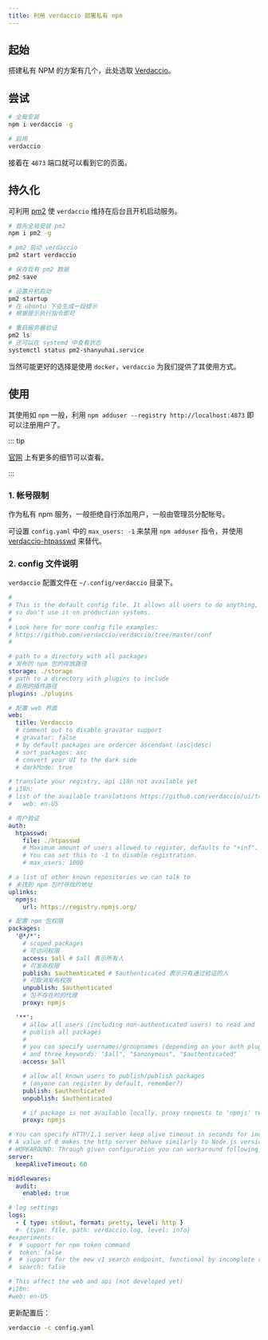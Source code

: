 ```yaml
---
title: 利用 verdaccio 部署私有 npm
---
```


## 起始

搭建私有 NPM 的方案有几个，此处选取 [Verdaccio](https://verdaccio.org/zh-CN/)。



## 尝试

```bash
# 全局安装
npm i verdaccio -g

# 启用
verdaccio
```

接着在 `4873` 端口就可以看到它的页面。



## 持久化

可利用 [pm2](https://www.npmjs.com/package/pm2) 使 `verdaccio` 维持在后台且开机启动服务。

```bash
# 首先全局安装 pm2
npm i pm2 -g

# pm2 启动 verdaccio
pm2 start verdaccio

# 保存现有 pm2 数据
pm2 save

# 设置开机启动
pm2 startup
# 在 ubuntu 下会生成一段提示
# 根据提示执行指令即可

# 重启服务器验证
pm2 ls
# 还可以在 systemd 中查看状态
systemctl status pm2-shanyuhai.service
```

当然可能更好的选择是使用 `docker`，`verdaccio` 为我们提供了其使用方式。



## 使用

其使用如 `npm` 一般，利用 `npm adduser --registry http://localhost:4873` 即可以注册用户了。



::: tip

[官网](https://verdaccio.org/zh-CN/) 上有更多的细节可以查看。

:::

### 1. 帐号限制

作为私有 npm 服务，一般拒绝自行添加用户，一般由管理员分配帐号。

可设置 `config.yaml` 中的 `max_users: -1` 来禁用 `npm adduser` 指令，并使用 [verdaccio-htpasswd](https://www.npmjs.com/package/verdaccio-htpasswd) 来替代。

### 2. config 文件说明

`verdaccio` 配置文件在 `~/.config/verdaccio` 目录下。

```yaml
#
# This is the default config file. It allows all users to do anything,
# so don't use it on production systems.
#
# Look here for more config file examples:
# https://github.com/verdaccio/verdaccio/tree/master/conf
#

# path to a directory with all packages
# 发布的 npm 包的存放路径
storage: ./storage
# path to a directory with plugins to include
# 启用的插件路径
plugins: ./plugins

# 配置 web 界面
web:
  title: Verdaccio
  # comment out to disable gravatar support
  # gravatar: false
  # by default packages are ordercer ascendant (asc|desc)
  # sort_packages: asc
  # convert your UI to the dark side
  # darkMode: true

# translate your registry, api i18n not available yet
# i18n:
# list of the available translations https://github.com/verdaccio/ui/tree/master/i18n/translations
#   web: en-US

# 用户验证
auth:
  htpasswd:
    file: ./htpasswd
    # Maximum amount of users allowed to register, defaults to "+inf".
    # You can set this to -1 to disable registration.
    # max_users: 1000

# a list of other known repositories we can talk to
# 未找到 npm 包时寻找的地址
uplinks:
  npmjs:
    url: https://registry.npmjs.org/

# 配置 npm 包权限
packages:
  '@*/*':
    # scoped packages
    # 可访问权限
    access: $all # $all 表示所有人
    # 可发布权限
    publish: $authenticated # $authenticated 表示只有通过验证的人
    # 可取消发布权限
    unpublish: $authenticated
    # 包不存在时的代理
    proxy: npmjs

  '**':
    # allow all users (including non-authenticated users) to read and
    # publish all packages
    #
    # you can specify usernames/groupnames (depending on your auth plugin)
    # and three keywords: "$all", "$anonymous", "$authenticated"
    access: $all

    # allow all known users to publish/publish packages
    # (anyone can register by default, remember?)
    publish: $authenticated
    unpublish: $authenticated

    # if package is not available locally, proxy requests to 'npmjs' registry
    proxy: npmjs

# You can specify HTTP/1.1 server keep alive timeout in seconds for incoming connections.
# A value of 0 makes the http server behave similarly to Node.js versions prior to 8.0.0, which did not have a keep-alive timeout.
# WORKAROUND: Through given configuration you can workaround following issue https://github.com/verdaccio/verdaccio/issues/301. Set to 0 in case 60 is not enough.
server:
  keepAliveTimeout: 60

middlewares:
  audit:
    enabled: true

# log settings
logs:
  - { type: stdout, format: pretty, level: http }
  #- {type: file, path: verdaccio.log, level: info}
#experiments:
#  # support for npm token command
#  token: false
#  # support for the new v1 search endpoint, functional by incomplete read more on ticket 1732
#  search: false

# This affect the web and api (not developed yet)
#i18n:
#web: en-US
```

更新配置后：

```bash
verdaccio -c config.yaml
```

